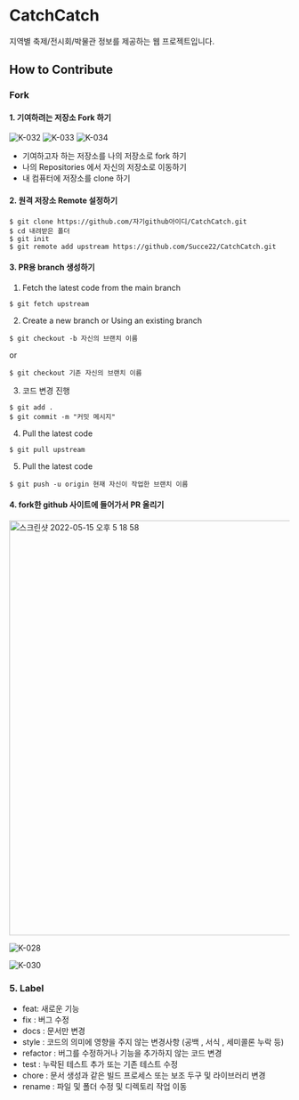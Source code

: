 # CatchCatch
지역별 축제/전시회/박물관 정보를 제공하는 웹 프로젝트입니다.

## How to Contribute
### Fork

#### 1. 기여하려는 저장소 Fork 하기

![K-032](https://user-images.githubusercontent.com/54658745/173409182-42cc5448-22cc-4a3a-8a35-7cf107174016.png)
![K-033](https://user-images.githubusercontent.com/54658745/173409193-4aafd430-2b2a-4227-8d1a-aed9758a6885.png)
![K-034](https://user-images.githubusercontent.com/54658745/173409196-f0204266-7444-4418-8f38-63502419e36b.png)


- 기여하고자 하는 저장소를 나의 저장소로 fork 하기
- 나의 Repositories 에서 자신의 저장소로 이동하기
- 내 컴퓨터에 저장소를 clone 하기


#### 2. 원격 저장소 Remote 설정하기
```
$ git clone https://github.com/자기github아이디/CatchCatch.git
$ cd 내려받은 폴더
$ git init
$ git remote add upstream https://github.com/Succe22/CatchCatch.git
```


#### 3. PR용 branch 생성하기
1. Fetch the latest code from the main branch

```
$ git fetch upstream
```

2. Create a new branch or Using an existing branch
```
$ git checkout -b 자신의 브랜치 이름
```

or 

```
$ git checkout 기존 자신의 브랜치 이름
```

3. 코드 변경 진행
```
$ git add .
$ git commit -m "커밋 메시지"
```

4. Pull the latest code
```
$ git pull upstream
```

5. Pull the latest code
```
$ git push -u origin 현재 자신이 작업한 브랜치 이름
```


#### 4. fork한 github 사이트에 들어가서 PR 올리기
<img width="746" alt="스크린샷 2022-05-15 오후 5 18 58" src="https://user-images.githubusercontent.com/54658745/168463834-03a9dd15-ea86-4f99-b6f5-931bb260d62d.png">  

![K-028](https://user-images.githubusercontent.com/54658745/173409655-dc6c9b5a-c088-4430-b243-ebd9bc2cd4d1.png)

![K-030](https://user-images.githubusercontent.com/54658745/173409723-3b0af1a2-a2ed-45a8-8bd4-ccad78a19a15.png)



  
  
  
### 5. Label
- feat: 새로운 기능
- fix : 버그 수정
- docs : 문서만 변경
- style : 코드의 의미에 영향을 주지 않는 변경사항 (공백 , 서식 , 세미콜론 누락 등)
- refactor : 버그를 수정하거나 기능을 추가하지 않는 코드 변경
- test : 누락된 테스트 추가 또는 기존 테스트 수정
- chore : 문서 생성과 같은 빌드 프로세스 또는 보조 두구 및 라이브러리 변경
- rename : 파일 및 폴더 수정 및 디렉토리 작업 이동
